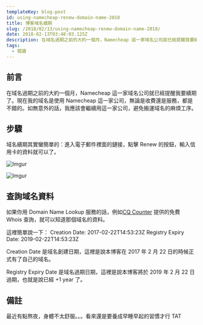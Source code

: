 ```yaml
---
templateKey: blog-post
id: using-namecheap-renew-domain-name-2018
title: 博客域名續期
slug: /2018/02/13/using-namecheap-renew-domain-name-2018/
date: 2018-02-13T03:48:03.125Z
description: 在域名過期之前的大約一個月，Namecheap 這一家域名公司就已經提醒我要續期了。現在我的域名是使用 Namecheap 這一家公司，無論是收費還是服務，都是不錯的。如無意外的話，我應該會繼續用這一家公司，避免搬運域名的麻煩工序。
tags:
  - 閱讀
---
```


## 前言

在域名過期之前的大約一個月，Namecheap 這一家域名公司就已經提醒我要續期了。現在我的域名是使用 Namecheap 這一家公司，無論是收費還是服務，都是不錯的。如無意外的話，我應該會繼續用這一家公司，避免搬運域名的麻煩工序。

## 步驟

域名續期其實蠻簡單的：進入電子郵件裡面的鏈接，點擊 Renew 的按鈕，輸入信用卡的資料就可以了。

![Imgur](https://i.imgur.com/tOcrvye.png)

![Imgur](https://i.imgur.com/5mrCraQ.png)

## 查詢域名資料

如果你用 Domain Name Lookup 服務的話，例如[CQ Counter](http://cqcounter.com/whois/?query=calpa.me) 提供的免費 Whois 查詢，就可以知道那個域名的資料。

這裡簡單說一下：
Creation Date: 2017-02-22T14:53:23Z
Registry Expiry Date: 2019-02-22T14:53:23Z

Creation Date 是域名創建日期，這裡是說本博客在 2017 年 2 月 22 日的時候正式有了自己的域名。

Registry Expiry Date 是域名過期日期，這裡是說本博客將於 2019 年 2 月 22 日過期，也就是說已經 +1 year 了。

## 備註

最近有點熬夜，身體不太舒服。。。看來還是要養成早睡早起的習慣才行 TAT

